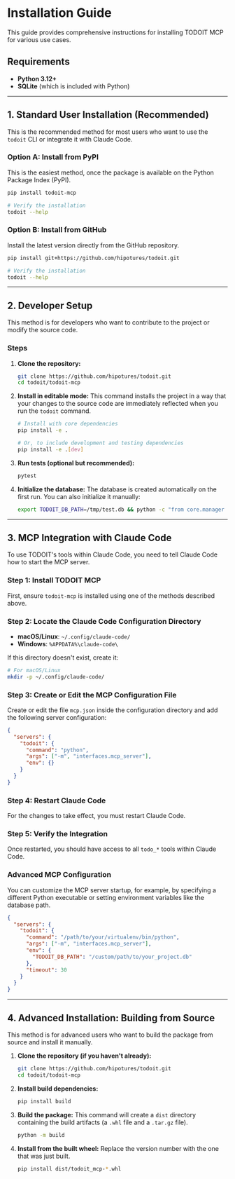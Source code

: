 # Installation Guide

This guide provides comprehensive instructions for installing TODOIT MCP for various use cases.

## Requirements

- **Python 3.12+**
- **SQLite** (which is included with Python)

---

## 1. Standard User Installation (Recommended)

This is the recommended method for most users who want to use the `todoit` CLI or integrate it with Claude Code.

### Option A: Install from PyPI

This is the easiest method, once the package is available on the Python Package Index (PyPI).

```bash
pip install todoit-mcp

# Verify the installation
todoit --help
```

### Option B: Install from GitHub

Install the latest version directly from the GitHub repository.

```bash
pip install git+https://github.com/hipotures/todoit.git

# Verify the installation
todoit --help
```

---

## 2. Developer Setup

This method is for developers who want to contribute to the project or modify the source code.

### Steps

1.  **Clone the repository:**
    ```bash
    git clone https://github.com/hipotures/todoit.git
    cd todoit/todoit-mcp
    ```

2.  **Install in editable mode:**
    This command installs the project in a way that your changes to the source code are immediately reflected when you run the `todoit` command.

    ```bash
    # Install with core dependencies
    pip install -e .

    # Or, to include development and testing dependencies
    pip install -e .[dev]
    ```

3.  **Run tests (optional but recommended):**
    ```bash
    pytest
    ```

4.  **Initialize the database:**
    The database is created automatically on the first run. You can also initialize it manually:
    ```bash
    export TODOIT_DB_PATH=/tmp/test.db && python -c "from core.manager import TodoManager; TodoManager()"
    ```

---

## 3. MCP Integration with Claude Code

To use TODOIT's tools within Claude Code, you need to tell Claude Code how to start the MCP server.

### Step 1: Install TODOIT MCP
First, ensure `todoit-mcp` is installed using one of the methods described above.

### Step 2: Locate the Claude Code Configuration Directory

-   **macOS/Linux**: `~/.config/claude-code/`
-   **Windows**: `%APPDATA%\claude-code\`

If this directory doesn't exist, create it:
```bash
# For macOS/Linux
mkdir -p ~/.config/claude-code/
```

### Step 3: Create or Edit the MCP Configuration File

Create or edit the file `mcp.json` inside the configuration directory and add the following server configuration:

```json
{
  "servers": {
    "todoit": {
      "command": "python",
      "args": ["-m", "interfaces.mcp_server"],
      "env": {}
    }
  }
}
```

### Step 4: Restart Claude Code
For the changes to take effect, you must restart Claude Code.

### Step 5: Verify the Integration
Once restarted, you should have access to all `todo_*` tools within Claude Code.

### Advanced MCP Configuration

You can customize the MCP server startup, for example, by specifying a different Python executable or setting environment variables like the database path.

```json
{
  "servers": {
    "todoit": {
      "command": "/path/to/your/virtualenv/bin/python",
      "args": ["-m", "interfaces.mcp_server"],
      "env": {
        "TODOIT_DB_PATH": "/custom/path/to/your_project.db"
      },
      "timeout": 30
    }
  }
}
```

---

## 4. Advanced Installation: Building from Source

This method is for advanced users who want to build the package from source and install it manually.

1.  **Clone the repository (if you haven't already):**
    ```bash
    git clone https://github.com/hipotures/todoit.git
    cd todoit/todoit-mcp
    ```

2.  **Install build dependencies:**
    ```bash
    pip install build
    ```

3.  **Build the package:**
    This command will create a `dist` directory containing the build artifacts (a `.whl` file and a `.tar.gz` file).
    ```bash
    python -m build
    ```

4.  **Install from the built wheel:**
    Replace the version number with the one that was just built.
    ```bash
    pip install dist/todoit_mcp-*.whl
    ```
